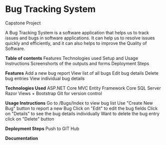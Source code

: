 # Bug Tracking System
Capstone Project

A Bug Tracking System is a software application that helps us to track issues and bugs in software applications.
It can help us to resolve issues quickly and efficiently, and it can also helps to improve the Quality of Software.

**Table of contents**
Features
Technologies used
Setup and Usage Instructions
Screenshorts of the outputs and forms
Deployment Steps

**Features**
Add a new bug report
View list of all bugs
Edit bug details
Delete bug entries
View individual bug details

**Technologies Used**
ASP.NET Core MVC
Entity Framework Core
SQL Server
Razor Views + Bootstrap
Git for version control

**Usage Instructions**
Go to /Bugs/Index to view bug list
Use "Create New Bug" button to report a new Bug
Click on "Edit" to edit the bug fields
Click on "Details" to see the bug details individually
Want to delete the bug entry click on "Delete" button

**Deployment Steps**
Push to GIT Hub

**Documentation**



